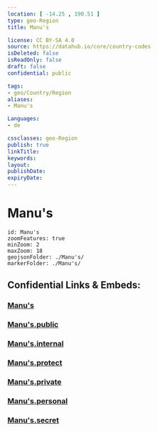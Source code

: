 ```yaml
---
location: [ -14.25 , 190.51 ] 
type: geo-Region
title: Manu's

license: CC BY-SA 4.0
source: https://datahub.io/core/country-codes
isDeleted: false
isReadOnly: false
draft: false
confidential: public

tags:
- geo/Country/Region
aliases:
- Manu's

Languages:
- de

cssclasses: geo-Region
publish: true
linkTitle: 
keywords: 
layout: 
publishDate: 
expiryDate: 
---
```


# Manu's

```leaflet
id: Manu's
zoomFeatures: true 
minZoom: 2 
maxZoom: 18
geojsonFolder: ./Manu's/
markerFolder: ./Manu's/
```


## Confidential Links & Embeds: 

### [Manu's](/_Standards/Earth/Continent/Oceania/Polynesia/American_Samoa/Districts~American_Samoa/Manu's.md) 

### [Manu's.public](/_public/Earth/Continent/Oceania/Polynesia/American_Samoa/Districts~American_Samoa/Manu's.public.md) 

### [Manu's.internal](/_internal/Earth/Continent/Oceania/Polynesia/American_Samoa/Districts~American_Samoa/Manu's.internal.md) 

### [Manu's.protect](/_protect/Earth/Continent/Oceania/Polynesia/American_Samoa/Districts~American_Samoa/Manu's.protect.md) 

### [Manu's.private](/_private/Earth/Continent/Oceania/Polynesia/American_Samoa/Districts~American_Samoa/Manu's.private.md) 

### [Manu's.personal](/_personal/Earth/Continent/Oceania/Polynesia/American_Samoa/Districts~American_Samoa/Manu's.personal.md) 

### [Manu's.secret](/_secret/Earth/Continent/Oceania/Polynesia/American_Samoa/Districts~American_Samoa/Manu's.secret.md)

